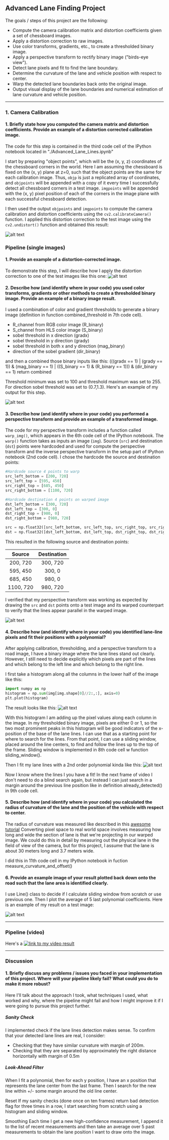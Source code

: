 ## Advanced Lane Finding Project

The goals / steps of this project are the following:

* Compute the camera calibration matrix and distortion coefficients given a set of chessboard images.
* Apply a distortion correction to raw images.
* Use color transforms, gradients, etc., to create a thresholded binary image.
* Apply a perspective transform to rectify binary image ("birds-eye view").
* Detect lane pixels and fit to find the lane boundary.
* Determine the curvature of the lane and vehicle position with respect to center.
* Warp the detected lane boundaries back onto the original image.
* Output visual display of the lane boundaries and numerical estimation of lane curvature and vehicle position.

[//]: # (Image References)

[image1]: ./writeup_img/undistorted.png "Undistorted"
[image2]: ./test_images/test6.jpg "Road Transformed"
[image3]: ./writeup_img/test6_combined_threshold.png "Binary Example"
[image4]: ./writeup_img/src_dst_points_drawn.jpg "Warp Example"
[image5]: ./writeup_img/color_fit_lines.jpg "Fit Visual"
[image6]: ./writeup_img/example_output.jpg "Output"
[image7]: ./writeup_img/histogram.jpg
[video1]: ./project_video.mp4 "Video"


---

### 1. Camera Calibration

#### 1. Briefly state how you computed the camera matrix and distortion coefficients. Provide an example of a distortion corrected calibration image.

The code for this step is contained in the third code cell of the IPython notebook located in "./Advanced_Lane_Lines.ipynb" 

I start by preparing "object points", which will be the (x, y, z) coordinates of the chessboard corners in the world. Here I am assuming the chessboard is fixed on the (x, y) plane at z=0, such that the object points are the same for each calibration image.  Thus, `objp` is just a replicated array of coordinates, and `objpoints` will be appended with a copy of it every time I successfully detect all chessboard corners in a test image.  `imgpoints` will be appended with the (x, y) pixel position of each of the corners in the image plane with each successful chessboard detection.  

I then used the output `objpoints` and `imgpoints` to compute the camera calibration and distortion coefficients using the `cv2.calibrateCamera()` function.  I applied this distortion correction to the test image using the `cv2.undistort()` function and obtained this result: 

![alt text][image1]

### Pipeline (single images)

#### 1. Provide an example of a distortion-corrected image.

To demonstrate this step, I will describe how I apply the distortion correction to one of the test images like this one:
![alt text][image2]

#### 2. Describe how (and identify where in your code) you used color transforms, gradients or other methods to create a thresholded binary image.  Provide an example of a binary image result.

I used a combination of color and gradient thresholds to generate a binary image (definition in function combined_threshold in 7th code cell). 
* R_channel from RGB color image (R_binary)
* S_channel from HLS color image (S_binary)
* sobel threshold in x direction (gradx)
* sobel threshold in y direction (grady)
* sobel threshold in both x and y direction (mag_binary)
* direction of the sobel gradient (dir_binary)

and then a combined those binary inputs like this:
(((gradx == 1) | (grady == 1)) & (mag_binary == 1) | ((S_binary == 1) & (R_binary == 1))) & (dir_binary == 1)
return combined

Threshold minimum was set to 100 and threshold maximum was set to 255. For direction sobel threshold was set to (0.7,1.3). Here's an example of my output for this step.  

![alt text][image3]

#### 3. Describe how (and identify where in your code) you performed a perspective transform and provide an example of a transformed image.

The code for my perspective transform includes a function called `warp_img()`, which appears in the 6th code cell of the IPython notebook.  The `warp()` function takes as inputs an image (`img`). Source (`src`) and destination (`dst`) points were hardcoded and used for compute the perspective transform and the inverse perspective transform in the setup part of IPython notebook (2nd code cell).  I chose the hardcode the source and destination points:

```python
#Hardcode source 4 points to warp
src_left_bottom = [200, 720]
src_left_top = [595, 450]
src_right_top = [685, 450]
src_right_bottom = [1100, 720]

#Hardcode destination 4 points on warped image
dst_left_bottom = [300, 720]
dst_left_top = [300, 0]
dst_right_top = [980, 0]
dst_right_bottom = [980, 720]

src = np.float32([src_left_bottom, src_left_top, src_right_top, src_right_bottom])
dst = np.float32([dst_left_bottom, dst_left_top, dst_right_top, dst_right_bottom])
```

This resulted in the following source and destination points:

| Source        | Destination   | 
|:-------------:|:-------------:| 
| 200, 720      | 300, 720      | 
| 595, 450      | 300, 0        |
| 685, 450      | 980, 0        |
| 1100, 720     | 980, 720      |

I verified that my perspective transform was working as expected by drawing the `src` and `dst` points onto a test image and its warped counterpart to verify that the lines appear parallel in the warped image.

![alt text][image4]

#### 4. Describe how (and identify where in your code) you identified lane-line pixels and fit their positions with a polynomial?
After applying calibration, thresholding, and a perspective transform to a road image, I have a binary image where the lane lines stand out clearly. However, I still need to decide explicitly which pixels are part of the lines and which belong to the left line and which belong to the right line.

I first take a histogram along all the columns in the lower half of the image like this:
```python
import numpy as np
histogram = np.sum(img[img.shape[0]//2:,:], axis=0)
plt.plot(histogram)
```

The result looks like this:
![alt text][image7]

With this histogram I am adding up the pixel values along each column in the image. In my thresholded binary image, pixels are either 0 or 1, so the two most prominent peaks in this histogram will be good indicators of the x-position of the base of the lane lines. I can use that as a starting point for where to search for the lines. From that point, I can use a sliding window, placed around the line centers, to find and follow the lines up to the top of the frame. Sliding window is implemented in 8th code cell w function sliding_window(). 

Then I fit my lane lines with a 2nd order polynomial kinda like this:
![alt text][image5]

Now I know where the lines I you have a fit! In the next frame of video I don't need to do a blind search again, but instead I can just search in a margin around the previous line position like in definition already_detected() in 9th code cell.


#### 5. Describe how (and identify where in your code) you calculated the radius of curvature of the lane and the position of the vehicle with respect to center.
The radius of curvature was measured like described in this [awesome tutorial](http://www.intmath.com/applications-differentiation/8-radius-curvature.php)
Converting pixel space to real world space involves measuring how long and wide the section of lane is that we're projecting in our warped image. We could do this in detail by measuring out the physical lane in the field of view of the camera, but for this project, I assume that the lane is about 30 meters long and 3.7 meters wide. 

I did this in 11th code cell in my IPython notebook in fuction measure_curvature_and_offset()

#### 6. Provide an example image of your result plotted back down onto the road such that the lane area is identified clearly.

I use Line() class to decide if I calculate sliding window from scratch or use previous one. Then I plot the average of 5 last polynomial coefficients. Here is an example of my result on a test image:

![alt text][image6]

---

### Pipeline (video)

Here's a [![link to my video result](https://img.youtube.com/vi/1EBQkZksBJk/0.jpg)](https://youtu.be/1EBQkZksBJk)

---

### Discussion

#### 1. Briefly discuss any problems / issues you faced in your implementation of this project.  Where will your pipeline likely fail?  What could you do to make it more robust?

Here I'll talk about the approach I took, what techniques I used, what worked and why, where the pipeline might fail and how I might improve it if I were going to pursue this project further.  

##### Sanity Check
I implemented check if the lane lines detection makes sense. To confirm that your detected lane lines are real, I consider:

* Checking that they have similar curvature with margin of 200m.
* Checking that they are separated by approximately the right distance horizontally with margin of 0.5m


##### Look-Ahead Filter
When I fit a polynomial, then for each y position, I have an x position that represents the lane center from the last frame. Then I search for the new line within +/- some margin around the old line center.


Reset
If my sanity checks (done once on ten frames) return bad detection flag for three times in a row, I start searching from scratch using a histogram and sliding window.

Smoothing
Each time I get a new high-confidence measurement, I append it to the list of recent measurements and then take an average over 5 past measurements to obtain the lane position I want to draw onto the image.
